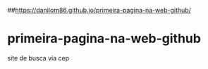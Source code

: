 ##https://danilom86.github.io/primeira-pagina-na-web-github/
# primeira-pagina-na-web-github
site de busca via cep
